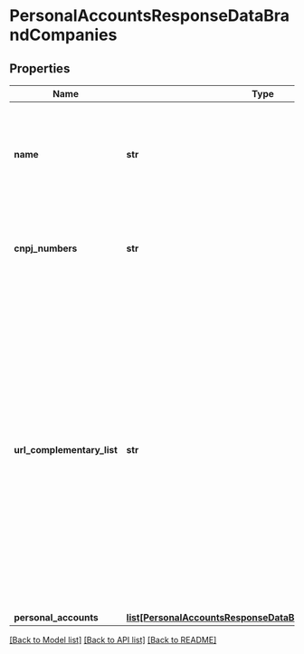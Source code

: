# PersonalAccountsResponseDataBrandCompanies

## Properties
Name | Type | Description | Notes
------------ | ------------- | ------------- | -------------
**name** | **str** | Nome da Instituição, pertencente à marca, responsável pela comercialização dos produtos e serviços | 
**cnpj_numbers** | **str** | O CNPJ corresponde ao número de inscrição no Cadastro de Pessoa Jurídica. | 
**url_complementary_list** | **str** | URL do link que conterá a lista complementar com os nomes e CNPJs agrupados sob o mesmo cnpjNumber. Os contidos nessa lista possuem as mesmas características para produtos e serviços. Endereço eletrônico de acesso ao canal. URLs são limitadas a 2048 caracteres mas, para o contexto do Sistema Financeiro aberto, será adotado a metade deste tamanho. | [optional] 
**personal_accounts** | [**list[PersonalAccountsResponseDataBrandPersonalAccounts]**](PersonalAccountsResponseDataBrandPersonalAccounts.md) |  | [optional] 

[[Back to Model list]](../README.md#documentation-for-models) [[Back to API list]](../README.md#documentation-for-api-endpoints) [[Back to README]](../README.md)

